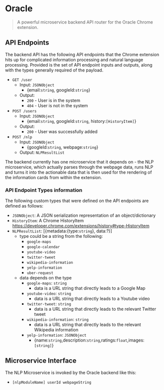 # Oracle
> A powerful microservice backend API router for the Oracle Chrome extension.

## API Endpoints
The backend API has the following API endpoints that the Chrome extension hits up for complicated information processing and natural language processing. Provided is the set of API endpoint inputs and outputs, along with the types generally required of the payload.
* `GET /user`
  * Input: `JSONObject`
     * {email:`string`, googleId:`string`}
  * Output:
     * `200` - User is in the system
     * `404` - User is not in the system 
* `POST /users`
  * Input: `JSONObject`
     * {email:`string`, googleId:`string`, history:`[HistoryItem]`}
  *  Output:
     * `200` - User was successfully added
* `POST /nlp`
  * Input: `JSONObject`
    * {googleId:`string`, webpage:`string`}
  * Output: `NLPResultList`

The backend currently has one microservice that it depends on - the NLP microservice, which actually parses through the webpage data, runs NLP and turns it into the actionable data that is then used for the rendering of the information cards from within the extension.

### API Endpoint Types information
The following custom types that were defined on the API endpoints are defined as follows:
* `JSONObject`:  A JSON serialization representation of an object/dictionary
* `HistoryItem`: A Chrome HistoryItem https://developer.chrome.com/extensions/history#type-HistoryItem
* `NLPResultList`: [{metadata:{type:`string`}, data:?}]
    *  type could be a string from the following:
        * `google-maps`
        * `google-calendar`
        * `youtube-video`
        * `twitter-tweet`
        * `wikipedia-information`
        * `yelp-information`
        * `uber-request`
    * data depends on the type
        * `google-maps`: `string`
            *  data is a URL string that directly leads to a Google Map
        * `youtube-video`: `string`
            * data is a URL string that directly leads to a Youtube video
        * `twitter-tweet`: `string`
            * data is a URL string that directly leads to the relevant Twitter tweet
        * `wikipedia-information`: `string`
            * data is a URL string that directly leads to the relevant Wikipedia information
        * `yelp-information`: `JSONObject`
            * {name:`string`,description:`string`,ratings:`float`,images:`[string]`}

## Microservice Interface
The NLP Microservice is invoked by the Oracle backend like this: 
  * `[nlpModuleName] userId webpageString`
